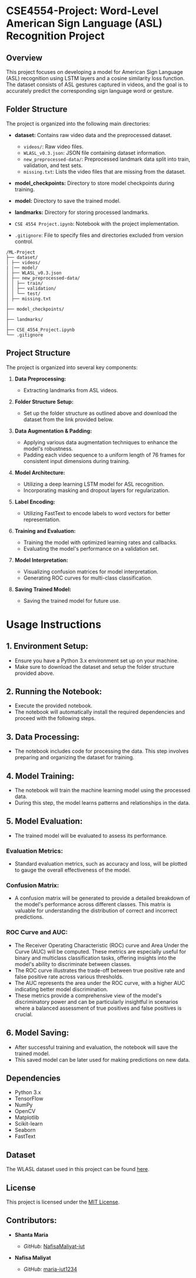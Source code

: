 # CSE4554-Project: Word-Level American Sign Language (ASL) Recognition Project

## Overview

This project focuses on developing a model for American Sign Language (ASL) recognition using LSTM layers and  a cosine similarity loss function. The dataset consists of ASL gestures captured in videos, and the goal is to accurately predict the corresponding sign language word or gesture. 

## Folder Structure

The project is organized into the following main directories:

- **dataset:** Contains raw video data and the preprocessed dataset.
  - `videos/`: Raw video files.
  - `WLASL_v0.3.json`: JSON file containing dataset information.
  - `new_preprocessed-data/`: Preprocessed landmark data split into train, validation, and test sets.
  - `missing.txt`: Lists the video files that are missing from the dataset.

- **model_checkpoints:** Directory to store model checkpoints during training.

- **model:** Directory to save the trained model.

- **landmarks:** Directory for storing processed landmarks.

- `CSE 4554 Project.ipynb`: Notebook with the project implementation.

- `.gitignore`: File to specify files and directories excluded from version control.

```plaintext
/ML-Project
├── dataset/
│ ├── videos/
| |── model/
│ ├── WLASL_v0.3.json
│ ├── new_preprocessed-data/
│ │ ├── train/
│ │ ├── validation/
│ │ └── test/
│ ├── missing.txt
│
├── model_checkpoints/
│
├── landmarks/
│
├── CSE_4554_Project.ipynb
└── .gitignore
```

## Project Structure

The project is organized into several key components:

1. **Data Preprocessing:**
   - Extracting landmarks from ASL videos.

2. **Folder Structure Setup:**
   - Set up the folder structure as outlined above and download the dataset from the link provided below.

2. **Data Augmentation & Padding:**
   - Applying various data augmentation techniques to enhance the model's robustness.
   - Padding each video sequence to a uniform length of 76 frames for consistent input dimensions during training.

3. **Model Architecture:**
   - Utilizing a deep learning LSTM model for ASL recognition.
   - Incorporating masking and dropout layers for regularization.

4. **Label Encoding:**
   - Utilizing FastText to encode labels to word vectors for better representation.

5. **Training and Evaluation:**
   - Training the model with optimized learning rates and callbacks.
   - Evaluating the model's performance on a validation set.

6. **Model Interpretation:**
   - Visualizing confusion matrices for model interpretation.
   - Generating ROC curves for multi-class classification.

7. **Saving Trained Model:**
   - Saving the trained model for future use.


# Usage Instructions

## 1. Environment Setup:
   - Ensure you have a Python 3.x environment set up on your machine.
   - Make sure to download the dataset and setup the folder structure provided above.

## 2. Running the Notebook:
   - Execute the provided notebook.
   - The notebook will automatically install the required dependencies and proceed with the following steps.

## 3. Data Processing:
   - The notebook includes code for processing the data. This step involves preparing and organizing the dataset for training.

## 4. Model Training:
   - The notebook will train the machine learning model using the processed data.
   - During this step, the model learns patterns and relationships in the data.

## 5. Model Evaluation:
   - The trained model will be evaluated to assess its performance.

### Evaluation Metrics:
- Standard evaluation metrics, such as accuracy and loss, will be plotted to gauge the overall effectiveness of the model.

### Confusion Matrix:
- A confusion matrix will be generated to provide a detailed breakdown of the model's performance across different classes. This matrix is valuable for understanding the distribution of correct and incorrect predictions.

### ROC Curve and AUC:
- The Receiver Operating Characteristic (ROC) curve and Area Under the Curve (AUC) will be computed. These metrics are especially useful for binary and multiclass classification tasks, offering insights into the model's ability to discriminate between classes.
- The ROC curve illustrates the trade-off between true positive rate and false positive rate across various thresholds.
- The AUC represents the area under the ROC curve, with a higher AUC indicating better model discrimination.
- These metrics provide a comprehensive view of the model's discriminatory power and can be particularly insightful in scenarios where a balanced assessment of true positives and false positives is crucial.

## 6. Model Saving:
   - After successful training and evaluation, the notebook will save the trained model.
   - This saved model can be later used for making predictions on new data.




## Dependencies

- Python 3.x
- TensorFlow
- NumPy
- OpenCV
- Matplotlib
- Scikit-learn
- Seaborn
- FastText

## Dataset

The WLASL dataset used in this project can be found [here](https://www.kaggle.com/datasets/sttaseen/wlasl2000-resized).

## License

This project is licensed under the [MIT License](LICENSE).

## Contributors:

- **Shanta Maria**
  - *GitHub:* [NafisaMaliyat-iut](https://github.com/NafisaMaliyat-iut)

- **Nafisa Maliyat**
  - *GitHub:* [maria-iut1234](https://github.com/maria-iut1234)

